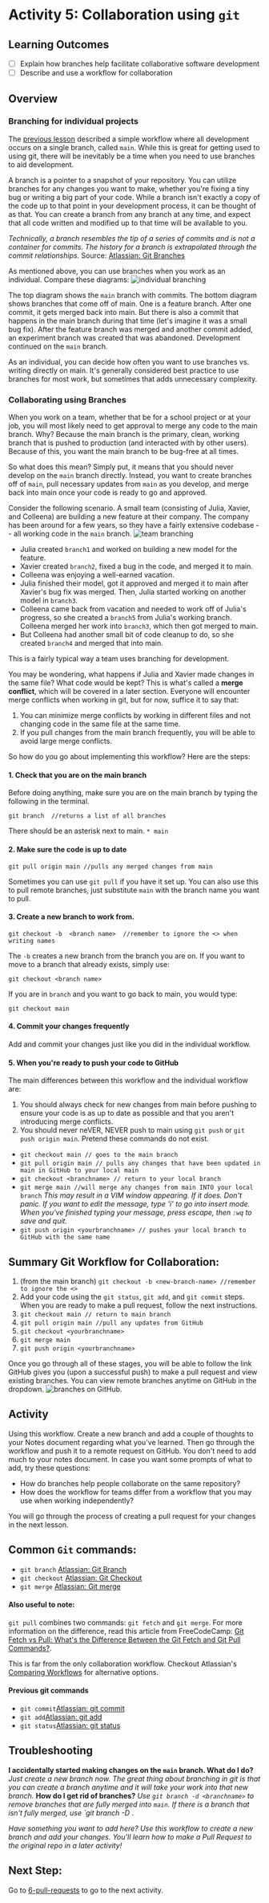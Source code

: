 # Activity 5: Collaboration using `git`

## Learning Outcomes
- [ ] Explain how branches help facilitate collaborative software development
- [ ] Describe and use a workflow for collaboration

## Overview

### Branching for individual projects
The [previous lesson](4-independent-project-workflow.md) described a simple workflow where all development occurs
on a single branch, called `main`. While this is great for getting used to using git, there will be inevitably be a time
when you need to use branches to aid development. 

A branch is a pointer to a snapshot of your repository. You can utilize branches for any changes you want to make, 
whether you're fixing a tiny bug or writing a big part of your code. While a branch isn't exactly a copy of the
code up to that point in your development process, it can be thought of as that. You can create a branch from any branch
at any time, and expect that all code written and modified up to that time will be available to you. 

*Technically, a branch resembles the tip of a series of commits and is not a container for commits. 
The history for a branch is extrapolated through the commit relationships.* 
Source: [Atlassian: Git Branches](https://www.atlassian.com/git/tutorials/using-branches)

As mentioned above, you can use branches when you work as an individual. Compare these diagrams:
![individual branching](../assets/individual.png)

The top diagram shows the `main` branch with commits. The bottom diagram shows branches that come off of main. 
One is a feature branch. After one commit, it gets merged back into main. But there is also a commit that happens
in the main branch during that time (let's imagine it was a small bug fix). After the feature branch was merged and
another commit added, an experiment branch was created that was abandoned. Development continued on the `main` branch.

As an individual, you can decide how often you want to use branches vs. writing directly on main. It's generally considered
best practice to use branches for most work, but sometimes that adds unnecessary complexity. 

### Collaborating using Branches
When you work on a team, whether that be for a school project or at your job, you will most likely need to get 
approval to merge any code to the main branch. Why? Because the main branch is the primary, clean, working branch that
is pushed to production (and interacted with by other users). Because of this, you want the main branch to be bug-free
at all times. 

So what does this mean? Simply put, it means that you should never develop on the `main` branch directly. Instead, 
you want to create branches off of `main`, pull necessary updates from `main` as you develop, and merge back into main
once your code is ready to go and approved. 

Consider the following scenario. A small team (consisting of Julia, Xavier, and Colleena) are building a new feature
at their company. The company has been around for a few years, so they have a fairly extensive codebase -- all working
code in the `main` branch.
![team branching](../assets/teams.png)


- Julia created `branch1` and worked on building a new model for the feature.
- Xavier created `branch2`, fixed a bug in the code, and merged it to main.
- Colleena was enjoying a well-earned vacation.
- Julia finished their model, got it approved and merged it to main after Xavier's bug fix was merged. Then, Julia 
started working on another model in `branch3`.
- Colleena came back from vacation and needed to work off of Julia's progress, so she created a `branch5` from Julia's
working branch. Colleena merged her work into `branch3`, which then got merged to main.
- But Colleena had another small bit of code cleanup to do, so she created `branch4` and merged that into main.
  
This is a fairly typical way a team uses branching for development. 

You may be wondering, what happens if Julia and Xavier made changes in the same file? What code would be kept?
This is what's called a **merge conflict**, which will be covered in a later section. Everyone will encounter merge
conflicts when working in git, but for now, suffice it to say that:

1. You can minimize merge conflicts by working in different files and not changing code in the same file at the same time.
2. If you pull changes from the main branch frequently, you will be able to avoid large merge conflicts. 

So how do you go about implementing this workflow? Here are the steps:
#### 1. Check that you are on the main branch
Before doing anything, make sure you are on the main branch by typing the following in the terminal. 
```shell
git branch  //returns a list of all branches 
   ```
There should be an asterisk next to main. ```* main```

#### 2. Make sure the code is up to date
```shell
git pull origin main //pulls any merged changes from main
``` 
Sometimes you can use ```git pull``` if you have it set up. You can also use this to pull remote branches, just 
substitute `main` with the branch name you want to pull.

#### 3. Create a new branch to work from.
```shell
git checkout -b  <branch name>  //remember to ignore the <> when writing names
```
The `-b` creates a new branch from the branch you are on. If you want to move to a branch that already exists, simply
use:
```shell
git checkout <branch name> 
```
If you are in `branch` and you want to go back to main, you would type:
```shell
git checkout main
```

#### 4. Commit your changes frequently
Add and commit your changes just like you did in the individual workflow.

#### 5. When you're ready to push your code to GitHub
The main differences between this workflow and the individual workflow are:
1. You should always check for new changes from main before pushing to ensure your code is as up to date as possible
and that you aren't introducing merge conflicts. 
2. You should never neVER, NEVER push to main using `git push` or `git push origin main`. Pretend these commands 
    do not exist. 
   
- `git checkout main // goes to the main branch` 
- `git pull origin main // pulls any changes that have been updated in main in GitHub to your local main`
- `git checkout <branchname> // return to your local branch`
- `git merge main //will merge any changes from main INTO your local branch`
   *This may result in a VIM window appearing. If it does. Don't panic. If you want to edit the message,
   type 'i' to go into insert mode.
   When you've finished typing your message, press escape, then ```:wq``` to save and quit.*
- `git push origin <yourbranchname> // pushes your local branch to GitHub with the same name`

## Summary Git Workflow for Collaboration:
1. (from the main branch) `git checkout -b <new-branch-name> //remember to ignore the <>`
2. Add your code using the `git status`, `git add`, and `git commit` steps. When you are ready to make a pull request, 
   follow the next instructions.
3. `git checkout main // return to main branch`
4. `git pull origin main //pull any updates from GitHub`
5. `git checkout <yourbranchname>`
6. `git merge main`
7. `git push origin <yourbranchname>`

Once you go through all of these stages, you will be able to follow the link GitHub gives you (upon a successful push)
to make a pull request and view existing branches. You can view remote branches anytime on GitHub in the dropdown. 
![branches on GitHub](../assets/branches.png).

## Activity
Using this workflow. Create a new branch and add a couple of thoughts to your Notes document regarding what you've 
learned. Then go through the workflow and push it to a remote request on GitHub. You don't need to add much to your 
notes document. In case you want some prompts of what to add, try these questions:

- How do branches help people collaborate on the same repository?
- How does the workflow for teams differ from a workflow that you may use when working independently?

You will go through the process of creating a pull request for your changes in the next lesson.

## Common `Git` commands:
- `git branch` [Atlassian: Git Branch](https://www.atlassian.com/git/tutorials/using-branches)
- `git checkout` [Atlassian: Git Checkout](https://www.atlassian.com/git/tutorials/using-branches/git-checkout)
- `git merge` [Atlassian: Git merge](https://www.atlassian.com/git/tutorials/using-branches/git-merge)

#### Also useful to note:
`git pull` combines two commands: `git fetch` and `git merge`. For more information on the difference, read this
article from FreeCodeCamp: [Git Fetch vs Pull: What's the Difference Between the Git Fetch and Git Pull Commands?](https://www.freecodecamp.org/news/git-fetch-vs-pull/).
  
This is far from the only collaboration workflow. Checkout Atlassian's [Comparing Workflows](https://www.atlassian.com/git/tutorials/comparing-workflows)
for alternative options. 

#### Previous git commands
- `git commit`[Atlassian: git commit](https://www.atlassian.com/git/tutorials/saving-changes/git-commit)
- `git add`[Atlassian: git add](https://www.atlassian.com/git/tutorials/saving-changes)
- `git status`[Atlassian: git status](https://www.atlassian.com/git/tutorials/inspecting-a-repository)

## Troubleshooting
**I accidentally started making changes on the `main` branch. What do I do?** *Just create a new branch now. The great 
thing about branching in git is that you can create a branch anytime and it will take your work into that new branch.*
**How do I get rid of branches?** *Use `git branch -d <branchname>` to remove branches that are fully merged into `main`. If there
is a branch that isn't fully merged, use `git branch -D <branchaname>*.

*Have something you want to add here? Use this workflow to create a new branch and add your changes. You'll learn how to 
make a Pull Request to the original repo in a later activity!*

## Next Step:
Go to [6-pull-requests](./6-pull-requests.md) to go to the next activity.